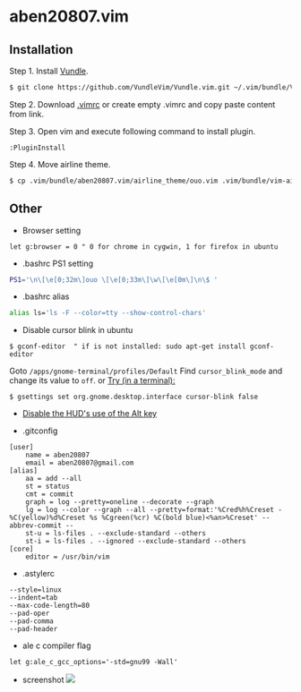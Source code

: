 aben20807.vim
===

## Installation
Step 1. Install [Vundle](https://github.com/VundleVim/Vundle.vim).

```sh
$ git clone https://github.com/VundleVim/Vundle.vim.git ~/.vim/bundle/Vundle.vim
```

Step 2. Download [.vimrc](https://github.com/aben20807/aben20807.vim/blob/master/.vimrc) or create empty .vimrc and copy paste content from link.

Step 3. Open vim and execute following command to install plugin.

```
:PluginInstall
```

Step 4. Move airline theme.

```sh
$ cp .vim/bundle/aben20807.vim/airline_theme/ouo.vim .vim/bundle/vim-airline-themes/autoload/airline/themes/
```

## Other
+ Browser setting

```vim
let g:browser = 0 " 0 for chrome in cygwin, 1 for firefox in ubuntu
```

+ .bashrc PS1 setting

```sh
PS1='\n\[\e[0;32m\]ouo \[\e[0;33m\]\w\[\e[0m\]\n\$ '
```

+ .bashrc alias

```sh
alias ls='ls -F --color=tty --show-control-chars'
```

+ Disable cursor blink in ubuntu

```
$ gconf-editor  " if is not installed: sudo apt-get install gconf-editor
```

Goto `/apps/gnome-terminal/profiles/Default`
Find `cursor_blink_mode` and change its value to `off`.
or
[Try (in a terminal):](https://askubuntu.com/a/311905)
```
$ gsettings set org.gnome.desktop.interface cursor-blink false
```

+ [Disable the HUD's use of the Alt key](https://askubuntu.com/a/122232)

+ .gitconfig

```
[user]
    name = aben20807
    email = aben20807@gmail.com
[alias]
    aa = add --all
    st = status
    cmt = commit
    graph = log --pretty=oneline --decorate --graph
    lg = log --color --graph --all --pretty=format:'%Cred%h%Creset -%C(yellow)%d%Creset %s %Cgreen(%cr) %C(bold blue)<%an>%Creset' --abbrev-commit --
    st-u = ls-files . --exclude-standard --others
    st-i = ls-files . --ignored --exclude-standard --others
[core]
    editor = /usr/bin/vim
```

+ .astylerc
```
--style=linux
--indent=tab
--max-code-length=80
--pad-oper
--pad-comma
--pad-header
```

+ ale c compiler flag
```vim
let g:ale_c_gcc_options='-std=gnu99 -Wall'
```

+ screenshot
![](https://imgur.com/8aNemHB.png)
